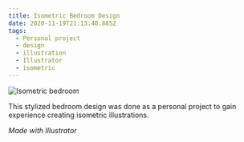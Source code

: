 ```yaml
---
title: Isometric Bedroom Design
date: 2020-11-19T21:13:40.885Z
tags:
  - Personal project
  - design
  - illustration
  - Illustrator
  - isometric
---
```

![Isometric bedroom](/assets/my-isometric-room.png "Isometric bedroom")

This stylized bedroom design was done as a personal project to gain experience creating isometric illustrations.

*Made with Illustrator*